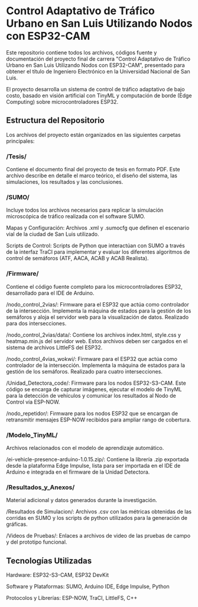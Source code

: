 # Control Adaptativo de Tráfico Urbano en San Luis Utilizando Nodos con ESP32-CAM
Este repositorio contiene todos los archivos, códigos fuente y documentación del proyecto final de carrera "Control Adaptativo de Tráfico Urbano en San Luis Utilizando Nodos con ESP32-CAM", presentado para obtener el título de Ingeniero Electrónico en la Universidad Nacional de San Luis.

El proyecto desarrolla un sistema de control de tráfico adaptativo de bajo costo, basado en visión artificial con TinyML y computación de borde (Edge Computing) sobre microcontroladores ESP32.

## Estructura del Repositorio
Los archivos del proyecto están organizados en las siguientes carpetas principales:

### /Tesis/
Contiene el documento final del proyecto de tesis en formato PDF. Este archivo describe en detalle el marco teórico, el diseño del sistema, las simulaciones, los resultados y las conclusiones.

### /SUMO/
Incluye todos los archivos necesarios para replicar la simulación microscópica de tráfico realizada con el software SUMO.

Mapas y Configuración: Archivos .xml y .sumocfg que definen el escenario vial de la ciudad de San Luis utilizado.

Scripts de Control: Scripts de Python que interactúan con SUMO a través de la interfaz TraCI para implementar y evaluar los diferentes algoritmos de control de semáforos (ATF, AACA, ACAB y ACAB Realista).

### /Firmware/
Contiene el código fuente completo para los microcontroladores ESP32, desarrollado para el IDE de Arduino.

/nodo_control_2vias/: Firmware para el ESP32 que actúa como controlador de la intersección. Implementa la máquina de estados para la gestión de los semáforos y aloja el servidor web para la visualización de datos. Realizado para dos intersecciones.

/nodo_control_2vias/data/: Contiene los archivos index.html, style.css y heatmap.min.js del servidor web. Estos archivos deben ser cargados en el sistema de archivos LittleFS del ESP32.

/nodo_control_4vias_wokwi/: Firmware para el ESP32 que actúa como controlador de la intersección. Implementa la máquina de estados para la gestión de los semáforos. Realizado para cuatro intersecciones.

/Unidad_Detectora_code/: Firmware para los nodos ESP32-S3-CAM. Este código se encarga de capturar imágenes, ejecutar el modelo de TinyML para la detección de vehículos y comunicar los resultados al Nodo de Control vía ESP-NOW.

/nodo_repetidor/: Firmware para los nodos ESP32 que se encargan de retransmitir mensajes ESP-NOW recibidos para ampliar rango de cobertura.


### /Modelo_TinyML/
Archivos relacionados con el modelo de aprendizaje automático.

/ei-vehicle-presence-arduino-1.0.15.zip/: Contiene la librería .zip exportada desde la plataforma Edge Impulse, lista para ser importada en el IDE de Arduino e integrada en el firmware de la Unidad Detectora.


### /Resultados_y_Anexos/

Material adicional y datos generados durante la investigación.

/Resultados de Simulacion/: Archivos .csv con las métricas obtenidas de las corridas en SUMO y los scripts de python utilizados para la generación de gráficas.

/Videos de Pruebas/: Enlaces a archivos de video de las pruebas de campo y del prototipo funcional.

## Tecnologías Utilizadas

Hardware: ESP32-S3-CAM, ESP32 DevKit

Software y Plataformas: SUMO, Arduino IDE, Edge Impulse, Python

Protocolos y Librerías: ESP-NOW, TraCI, LittleFS, C++
